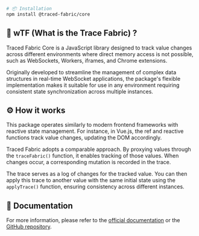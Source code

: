 ```bash
# 📦 Installation
npm install @traced-fabric/core
```

## 🔮 wTF (What is the Trace Fabric) ?

Traced Fabric Core is a JavaScript library designed to track value changes across different environments where direct memory access is not possible, such as WebSockets, Workers, iframes, and Chrome extensions.

Originally developed to streamline the management of complex data structures in real-time WebSocket applications, the package's flexible implementation makes it suitable for use in any environment requiring consistent state synchronization across multiple instances.

## ⚙️ How it works

This package operates similarly to modern frontend frameworks with reactive state management. For instance, in Vue.js, the ref and reactive functions track value changes, updating the DOM accordingly.

Traced Fabric adopts a comparable approach. By proxying values through the `traceFabric()` function, it enables tracking of those values. When changes occur, a corresponding mutation is recorded in the trace.

The trace serves as a log of changes for the tracked value. You can then apply this trace to another value with the same initial state using the `applyTrace()` function, ensuring consistency across different instances.

## 📙 Documentation

For more information, please refer to the [official documentation](https://traced-fabric.github.io/core/) or the [GitHub repository](https://github.com/traced-fabric/core).
